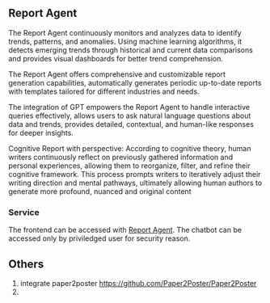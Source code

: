 ## Report Agent
The Report Agent continuously monitors and analyzes data to identify trends, patterns, and anomalies. Using machine learning algorithms, it detects emerging trends through historical and current data comparisons and provides visual dashboards for better trend comprehension.

The Report Agent offers comprehensive and customizable report generation capabilities, automatically generates periodic up-to-date reports with templates tailored for different industries and needs.

The integration of GPT empowers the Report Agent to handle interactive queries effectively, allows users to ask natural language questions about data and trends, provides detailed, contextual, and human-like responses for deeper insights.

Cognitive Report with perspective: According to cognitive theory, human writers continuously reflect on previously gathered information and personal experiences, allowing
them to reorganize, filter, and refine their cognitive framework. This process prompts writers to iteratively adjust their writing direction and mental pathways, ultimately allowing human authors to generate more profound, nuanced and original
content
### Service
The frontend can be accessed with [Report Agent](https://proud-cliff-016ae6203.4.azurestaticapps.net).
The chatbot can be accessed only by priviledged user for security reason.
## Others
1. integrate paper2poster
https://github.com/Paper2Poster/Paper2Poster
2. 
